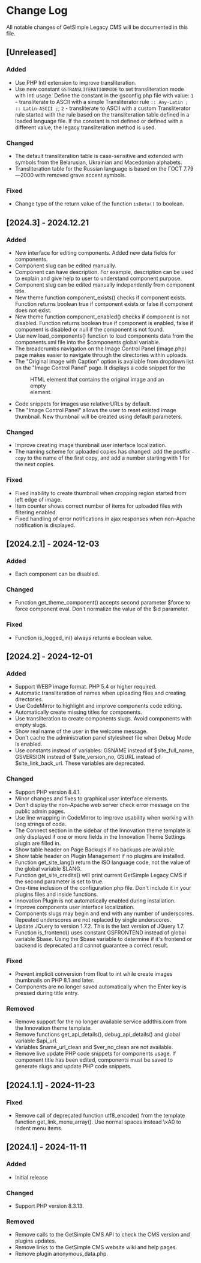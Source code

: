 # Change Log

All notable changes of GetSimple Legacy CMS will be documented in this file.

## [Unreleased]

### Added

- Use PHP Intl extension to improve transliteration.
- Use new constant `GSTRANSLITERATIONMODE` to set transliteration mode with Intl usage. Define the constant in the gsconfig.php file with value: `1` - transliterate to ASCII with a simple Transliterator rule `:: Any-Latin ; :: Latin-ASCII ;`; `2` - transliterate to ASCII with a custom Transliterator rule started with the rule based on the transliteration table defined in a loaded language file. If the constant is not defined or defined with a different value, the legacy transliteration method is used.

### Changed

- The default transliteration table is case-sensitive and extended with symbols from the Belarusian, Ukrainian and Macedonian alphabets.
- Transliteration table for the Russian language is based on the ГОСТ 7.79—2000 with removed grave accent symbols.

### Fixed

- Change type of the return value of the function `isBeta()` to boolean.

## [2024.3] - 2024.12.21

### Added

- New interface for editing components. Added new data fields for components.
- Component slug can be edited manually.
- Component can have description. For example, description can be used to explain and give help to user to understand component purpose.
- Component slug can be edited manually independently from component title.
- New theme function component_exists() checks if component exists. Function returns boolean true if component exists or false if component does not exist.
- New theme function component_enabled() checks if component is not disabled. Function returns boolean true if component is enabled, false if component is disabled or null if the component is not found.
- Use new load_components() function to load components data from the components.xml file into the $components global variable.
- The breadcrumbs navigation on the Image Control Panel (image.php) page makes easier to navigate through the directories within uploads.
- The "Original image with Caption" option is available from dropdown list on the "Image Control Panel" page. It displays a code snippet for the <figure> HTML element that contains the original image and an empty <figcaption> element.
- Code snippets for images use relative URLs by default.
- The "Image Control Panel" allows the user to reset existed image thumbnail. New thumbnail will be created using default parameters.

### Changed

- Improve creating image thumbnail user interface localization.
- The naming scheme for uploaded copies has changed: add the postfix `-copy` to the name of the first copy, and add a number starting with 1 for the next copies.

### Fixed

- Fixed inability to create thumbnail when cropping region started from left edge of image.
- Item counter shows correct number of items for uploaded files with filtering enabled.
- Fixed handling of error notifications in ajax responses when non-Apache notification is displayed.

## [2024.2.1] - 2024-12-03

### Added

- Each component can be disabled.

### Changed

- Function get_theme_component() accepts second parameter $force to force component eval. Don't normalize the value of the $id parameter.

### Fixed

- Function is_logged_in() always returns a boolean value.

## [2024.2] - 2024-12-01

### Added

- Support WEBP image format. PHP 5.4 or higher required.
- Automatic transliteration of names when uploading files and creating directories.
- Use CodeMirror to highlight and improve components code editing.
- Automatically create missing titles for components.
- Use transliteration to create components slugs. Avoid components with empty slugs.
- Show real name of the user in the welcome message.
- Don't cache the administration panel stylesheet file when Debug Mode is enabled.
- Use constants instead of variables: GSNAME instead of $site_full_name, GSVERSION instead of $site_version_no, GSURL instead of $site_link_back_url. These variables are deprecated.

### Changed

- Support PHP version 8.4.1.
- Minor changes and fixes to graphical user interface elements.
- Don't display the non-Apache web server check error message on the public admin pages.
- Use line wrapping in CodeMirror to improve usability when working with long strings of code.
- The Connect section in the sidebar of the Innovation theme template is only displayed if one or more fields in the Innovation Theme Settings plugin are filled in.
- Show table header on Page Backups if no backups are available.
- Show table header on Plugin Management if no plugins are installed.
- Function get_site_lang() return the ISO language code, not the value of the global variable $LANG.
- Function get_site_credits() will print current GetSimple Legacy CMS if the second parameter is set to true.
- One-time inclusion of the configuration.php file. Don't include it in your plugins files and inside functions.
- Innovation Plugin is not automatically enabled during installation.
- Improve components user interface localization.
- Components slugs may begin and end with any number of underscores. Repeated underscores are not replaced by single underscores.
- Update JQuery to version 1.7.2. This is the last version of JQuery 1.7.
- Function is_frontend() uses constant GSFRONTEND instead of global variable $base. Using the $base variable to determine if it's frontend or backend is deprecated and cannot guarantee a correct result.

### Fixed

- Prevent implicit conversion from float to int while create images thumbnails on PHP 8.1 and later.
- Components are no longer saved automatically when the Enter key is pressed during title entry.

### Removed

- Remove support for the no longer available service addthis.com from the Innovation theme template.
- Remove functions get_api_details(), debug_api_details() and global variable $api_url.
- Variables $name_url_clean and $ver_no_clean are not available.
- Remove live update PHP code snippets for components usage. If component title has been edited, components must be saved to generate slugs and update PHP code snippets.

## [2024.1.1] - 2024-11-23

### Fixed

- Remove call of deprecated function utf8_encode() from the template function get_link_menu_array(). Use normal spaces instead \xA0 to indent menu items.

## [2024.1] - 2024-11-11

### Added

- Initial release

### Changed

- Support PHP version 8.3.13.

### Removed

- Remove calls to the GetSimple CMS API to check the CMS version and plugins updates.
- Remove links to the GetSimple CMS website wiki and help pages.
- Remove plugin anonymous_data.php.
